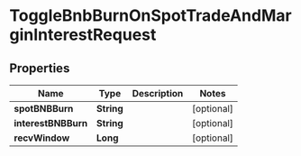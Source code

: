 

# ToggleBnbBurnOnSpotTradeAndMarginInterestRequest


## Properties

| Name | Type | Description | Notes |
|------------ | ------------- | ------------- | -------------|
|**spotBNBBurn** | **String** |  |  [optional] |
|**interestBNBBurn** | **String** |  |  [optional] |
|**recvWindow** | **Long** |  |  [optional] |




